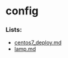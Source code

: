 # config

### Lists:
- [centos7_deploy.md](http://kyshel.me/config/?file=centos7_deploy.md)
- [lamp.md](http://kyshel.me/config/?file=lamp.md)
